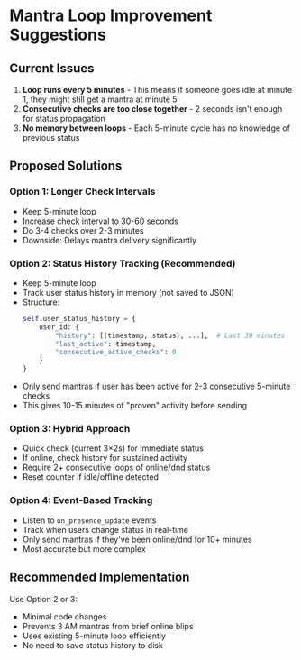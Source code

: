 # Mantra Loop Improvement Suggestions

## Current Issues

1. **Loop runs every 5 minutes** - This means if someone goes idle at minute 1, they might still get a mantra at minute 5
2. **Consecutive checks are too close together** - 2 seconds isn't enough for status propagation
3. **No memory between loops** - Each 5-minute cycle has no knowledge of previous status

## Proposed Solutions

### Option 1: Longer Check Intervals
- Keep 5-minute loop
- Increase check interval to 30-60 seconds
- Do 3-4 checks over 2-3 minutes
- Downside: Delays mantra delivery significantly

### Option 2: Status History Tracking (Recommended)
- Keep 5-minute loop  
- Track user status history in memory (not saved to JSON)
- Structure:
  ```python
  self.user_status_history = {
      user_id: {
          "history": [(timestamp, status), ...],  # Last 30 minutes
          "last_active": timestamp,
          "consecutive_active_checks": 0
      }
  }
  ```
- Only send mantras if user has been active for 2-3 consecutive 5-minute checks
- This gives 10-15 minutes of "proven" activity before sending

### Option 3: Hybrid Approach
- Quick check (current 3×2s) for immediate status
- If online, check history for sustained activity
- Require 2+ consecutive loops of online/dnd status
- Reset counter if idle/offline detected

### Option 4: Event-Based Tracking
- Listen to `on_presence_update` events
- Track when users change status in real-time
- Only send mantras if they've been online/dnd for 10+ minutes
- Most accurate but more complex

## Recommended Implementation

Use Option 2 or 3:
- Minimal code changes
- Prevents 3 AM mantras from brief online blips
- Uses existing 5-minute loop efficiently
- No need to save status history to disk
